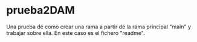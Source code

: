 # prueba2DAM

Una prueba de como crear una rama a partir de la rama principal "main" y trabajar sobre ella. En este caso es el fichero "readme".




















